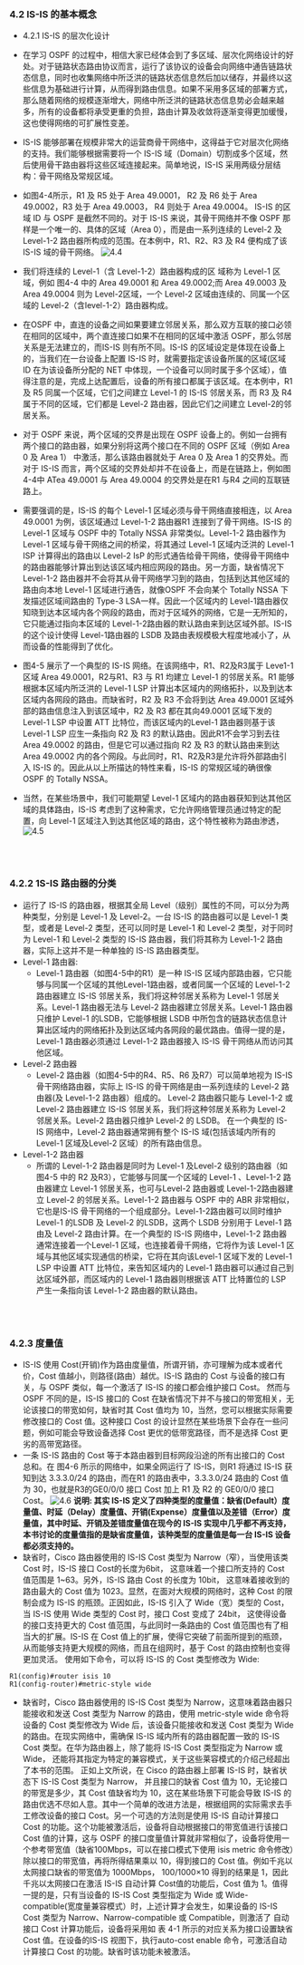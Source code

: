 ### 4.2 IS-IS 的基本概念
- 4.2.1 IS-IS 的层次化设计
- 在学习 OSPF 的过程中，相信大家已经体会到了多区域、层次化网络设计的好处。对于链路状态路由协议而言，运行了该协议的设备会向网络中通告链路状态信息，同时也收集网络中所泛洪的链路状态信息然后加以储存，并最终以这些信息为基础进行计算，从而得到路由信息。如果不采用多区域的部署方式，那么随着网络的规模逐渐增大，网络中所泛洪的链路状态信息势必会越来越多，所有的设备都将承受更重的负担，路由计算及收敛将逐渐变得更加缓慢，这也使得网络的可扩展性变差。
- IS-IS 能够部署在规模非常大的运营商骨干网络中，这得益于它对层次化网络的支持。我们能够根据需要将一个 IS-IS 域（Domain）切割成多个区域，然后使用骨干路由器将这些区域连接起来。简单地说，IS-IS 采用两级分层结构：骨干网络及常规区域。
- 如图4-4所示，R1 及 R5 处于 Area 49.0001， R2 及 R6 处于 Area 49.0002，R3 处于 Area 49.0003， R4 则处于 Area 49.0004。 IS-IS 的区域 ID 与 OSPF 是截然不同的。对于
IS-IS 来说，其骨干网络并不像 OSPF 那样是一个唯一的、具体的区域（Area 0），而是由一系列连续的 Level-2 及 Level-1-2 路由器所构成的范围。在本例中，R1、R2、R3 及 R4 便构成了该IS-IS 域的骨干网络。
![4.4](../pics/4.4.png)

- 我们将连续的 Level-1（含 Level-1-2）路由器构成的区 域称为 Level-1 区域，例如 图4-4 中的 Area 49.0001 和 Area 49.0002;而 Area 49.0003 及 Area 49.0004 则为 Level-2区域，一个 Level-2 区域由连续的、同属一个区域的 Level-2（含Ievel-1-2）路由器构成。
- 在OSPF 中，直连的设备之间如果要建立邻居关系，那么双方互联的接口必领在相同的区域中，两个直连接口如果不在相同的区域中激活 OSPF，那么邻居关系是无法建立的，而IS-IS 则有所不同。IS-IS 的区域设定是体现在设备上的，当我们在一台设备上配置 IS-IS 时，就需要指定该设备所属的区域(区域 ID 在为该设备所分配的 NET 中体现，一个设备可以同时属于多个区域），值得注意的是，完成上达配置后，设备的所有接口都属于该区域。在本例中，R1 及 R5 同属一个区域，它们之间建立 Level-1 的 IS-IS 邻居关系，而 R3 及 R4 属于不同的区域，它们都是 Level-2 路由器，因此它们之间建立 Level-2的邻居关系。
- 对于 OSPF 来说，两个区域的交界是出现在 OSPF 设备上的。例如一台拥有两个接口的路由器，如果分别将这两个接口在不同的 OSPF 区域（例如 Area 0 及 Area 1） 中激活，那么该路由器就处于 Area 0 及 Area 1 的交界处。而对于 IS-IS 而言，两个区域的交界处却并不在设备上，而是在链路上，例如图 4-4中 ATea 49.0001 与 Area 49.0004 的交界处是在R1 与R4 之间的互联链路上。
- 需要强调的是，IS-IS 的每个 Level-1 区域必须与骨干网络直接相连，以 Area 49.0001 为例，该区域通过 Level-1-2 路由器R1 连接到了骨干网络。IS-IS 的 Level-1 区域与 OSPF
中的 Totally NSSA 非常类似。Level-1-2 路由器作为 Level-1 区域与骨干网络之间的桥梁，将其通过 Level-1 区域内泛洪的 Level-1 ISP 计算得出的路由以 Level-2 IsP 的形式通告给骨干网络，使得骨干网络中的路由器能够计算出到达该区域内相应网段的路由。另一方面，缺省情况下 Level-1-2 路由器并不会将其从骨干网络学习到的路由，包括到达其他区域的路由向本地 Level-1 区域进行通告，就像OSPF 不会向某个 Totally NSSA 下发描述区域间路由的 Type-3 LSA一样。因此一个区域内的 Level-1路由器仅知晓到达本区域内各个网段的路由，而对于区域外的网络，它是一无所知的，它只能通过指向本区域的 Level-1-2路由器的默认路由来到达区域外部。IS-IS 的这个设计使得 Level-1路由器的 LSDB 及路由表规模极大程度地减小了，从而设备的性能得到了优化。
- 图4-5 展示了一个典型的 IS-IS 网络。在该网络中，R1、R2及R3属于 Leve1-1 区域 Area 49.0001，R2与R1、R3 与 R1 均建立 Level-1 的邻居关系。R1 能够根据本区域内所泛洪的 Level-1 LSP 计算出本区域内的网络拓扑，以及到达本区域内各网段的路由。而缺省时，R2 及 R3 不会将到达 Area 49.0001 区域外部的路由信息注入到该区域中，R2 及 R3 都在其向49.0001 区域下发的 Level-1 LSP 中设置 ATT 比特位，而该区域内的Level-1 路由器则基于该 Level-1 LSP 应生一条指向 R2 及 R3 的默认路由。因此R1不会学习到去往 Area 49.0002 的路由，但是它可以通过指向 R2 及 R3 的默认路由来到达 Area 49.0002 内的各个网段。与此同时，R1、R2及R3是允许将外部路由引入 IS-IS 的。因此从以上所描达的特性来看，IS-IS 的常规区域的确很像 OSPF 的 Totally NSSA。
- 当然，在某些场景中，我们可能期望 Level-1 区域内的路由器获知到达其他区域的具体路由，IS-IS 考虑到了这种需求，它允许网络管理员通过特定的配置，向 Level-1 区域注入到达其他区域的路由，这个特性被称为路由渗透，
![4.5](../pics/4.5.png)

<br>
<br>

### 4.2.2 1S-IS 路由器的分类
- 运行了 IS-IS 的路由器，根据其全局 Level（级别）属性的不同，可以分为两种类型，分别是 Level-1 及 Level-2。一台 IS-IS 的路由器可以是 Level-1 类型，或者是 Level-2 类型，还可以同时是 Level-1 和 Level-2 类型，对于同时为 Level-1 和 Level-2 类型的 IS-IS 路由器，我们将其称为 Level-1-2 路由器，实际上这并不是一种单独的 IS-IS 路由器类型。
- Level-1 路由器: 
  - Level-1 路由器（如图4-5中的R1）是一种 IS-IS 区域内部路由器，它只能够与同属一个区域的其他Level-1路由器，或者同属一个区域的 Level-1-2 路由器建立 IS-IS 邻居关系，我们将这种邻居关系称为 Level-1 邻居关系。Level-1 路由器无法与 Level-2 路由器建立邻居关系。Level-1 路由器只维护 Level-1 的LSDB，它能够根据 LSDB 中所包含的链路状态信息计算出区域内的网络拓扑及到达区域内各网段的最优路由。值得一提的是，Level-1 路由器必须通过 Level-1-2 路由器接入 IS-IS 骨干网络从而访问其他区域。
- Level-2 路由器
  - Level-2 路由器（如图4-5中的R4、R5、R6 及R7）可以简单地视为 IS-IS 骨干网络路由器，实际上 IS-IS 的骨干网络是由一系列连续的 Level-2 路由器(及 Level-1-2 路由器）组成的。
Level-2 路由器只能与 Level-1-2 或 Level-2 路由器建立 IS-IS 邻居关系，我们将这种邻居关系称为 Level-2 邻居关系。Level-2 路由器只维护 Level-2 的 LSDB。 在一个典型的 IS-IS 网络中，Level-2 路由器通常拥有整个 IS-IS 域(包括该域内所有的 Level-1 区域及Level-2 区域）的所有路由信息。
- Level-1-2 路由器
  - 所谓的 Level-1-2 路由器是同时为 Level-1 及Level-2 级别的路由器（如 图4-5 中的 R2 及R3），它能够与同属一个区域的 Level-1 、Level-1-2 路由器建立 Level-1 邻居关系，也可与Level-2 路由器或 Level-1-2路由器建立 Level-2 的邻居关系。Level-1-2 路由器与 OSPF 中的 ABR 非常相似，它也是IS-IS 骨干网络的一个组成部分。Level-1-2路由器可以同时维护 Level-1 的LSDB 及 Level-2 的LSDB，这两个 LSDB 分别用于 Level-1 路由及 Level-2 路由计算。在一个典型的 IS-IS 网络中，Level-1-2 路由器通常连接着一个Level-1 区域，也连接着骨千网络，它将作为该 Level-1 区域与其他区域实现通信的桥梁，它将在其向该Level-1 区域下发的 Level-1 LSP 中设置 ATT 比特位，来告知区域内的 Level-1 路由器可以通过自己到达区域外部，而区域内的 Level-1 路由器则根据该 ATT 比特置位的 LSP 产生一条指向该 Level-1-2 路由器的默认路由。

<br>
<br>


### 4.2.3 度量值
- IS-IS 使用 Cost(开销)作为路由度量值，所谓开销，亦可理解为成本或者代价，Cost 值越小，则路径(路由）越优。IS-IS 路由的 Cost 与设备的接口有关，与 OSPF 类似，每一个激活了 IS-IS 的接口都会维护接口 Cost。 然而与 OSPF 不同的是，IS-IS 接口的 Cost 在缺省情况下并不与接口的带宽相关，无论该接口的带宽如何，缺省时其 Cost 值均为 10，当然，您可以根据实际需要修改接口的 Cost 值。这种接口 Cost 的设计显然在某些场景下会存在一些问题，例如可能会导致设备选择 Cost 更优的低带宽路径，而不是选择 Cost 更劣的高带宽路径。
- 一条 IS-IS 路由的 Cost 等于本路由器到目标网段沿途的所有出接口的 Cost 总和。在 图4-6 所示的网络中，如果全网运行了 IS-IS，则R1 将通过 IS-IS 获知到达 3.3.3.0/24 的路由，而在R1 的路由表中，3.3.3.0/24 路由的 Cost 值为 30，也就是R3的GE0/0/0 接口 Cost 加上 R1 及 R2 的 GE0/0/0 接口 Cost。
![4.6](../pics/4.6.png)
**说明: 其实 IS-IS 定义了四种类型的度量值：缺省(Default）度量值、时延（Delay）度量值、开销(Expense）度量值以及差错（Error）度量值，其中时延、开销及差错度量值在现今的 IS-IS 实现中几乎都不再支持，本书讨论的度量值指的是缺省度量值，该种类型的度量值是每一台 IS-IS 设备都必须支持的。**
- 缺省时，Cisco 路由器使用的 IS-IS Cost 类型为 Narrow（窄），当使用该类 Cost 时，IS-IS 接口 Cost的长度为6bit， 这意味着一个接口所支持的 Cost 值范围是 1~63。另外，IS-IS 路由 Cost 的长度为 10bit， 这意味着接收到的路由最大的 Cost 值为 1023。显然，在面对大规模的网络时，这种 Cost 的限制会成为 IS-IS 的瓶颈。正因如此，IS-IS 引入了 Wide（宽）类型的 Cost， 当 IS-IS 使用 Wide 类型的 Cost 时，接口 Cost 变成了 24bit， 这使得设备的接口支持更大的 Cost 值范围，与此同时一条路由的 Cost 值范围也有了相当大的扩展。IS-IS 在 Cost 值上的扩展，使得它突破了前面所提到的瓶颈，从而能够支持更大规模的网络，而且在组网时，基于 Cost 的路由控制也变得更加灵活。
使用如下命令，可以将 IS-IS 的 Cost 类型修改为 Wide:
```shell
R1(config)#router isis 10
R1(config-router)#metric-style wide
```
- 缺省时，Cisco 路由器使用的 IS-IS Cost 类型为 Narrow，这意味着路由器只能接收和发送 Cost 类型为 Narrow 的路由，使用 metric-style wide 命令将设备的 Cost 类型修改为
Wide 后，该设备只能接收和发送 Cost 类型为 Wide 的路由。在现实网络中，需确保 IS-IS 域内所有的路由器配置一致的 IS-IS Cost 类型。在华为路由器上，除了能将 IS-IS Cost
类型指定为 Narrow 或 Wide， 还能将其指定为特定的兼容模式，关于这些莱容模式的介绍己经超出了本书的范围。
正如上文所说，在 Cisco 的路由器上部署 IS-IS 时，缺省状态下 IS-IS Cost 类型为 Narrow， 并且接口的缺省 Cost 值为 10，无论接口的带宽是多少，其 Cost 值缺省均为 10，这在某些场景下可能会导致 IS-IS 的路由优选不尽如人意。其中一个简单的改进方法是，根据组网的实际需求去手工修改设备的接口 Cost。另一个可选的方法则是使用 IS-IS 自动计算接口 Cost 的功能。这个功能被激活后，设备将自动根据接口的带宽值进行该接口 Cost 值的计算，这与 OSPF 的接口度量值计算就非常相似了，设备将使用一个参考带宽值（缺省100Mbps，可以在接口模式下使用 isis metric 命令修改）除以接口的带宽值，再将所得结果乘以 10，得到接口的 Cost 值。例如千兆以太网接口缺省的带宽值为 1000Mbps， 100/1000×10 得到的结果是 1，因此千兆以太网接口在激活 IS-IS 自动计算 Cost值的功能后，Cost 值为 1。值得一提的是，只有当设备的 IS-IS Cost 类型指定为 Wide 或 Wide-compatible(宽度量兼容模式）时，上述计算才会发生，如果设备的 IS-IS Cost 类型为 Narrow、Narrow-compatible 或 Compatible，则激活了 自动接口 Cost 计算功能后，设备将采用如 表 4-1 所示的对应关系为接口设置缺省 Cost 值。在设备的IS-IS 视图下，执行auto-cost enable 命令，可激活自动计算接口 Cost 的功能。缺省时该功能未被激活。